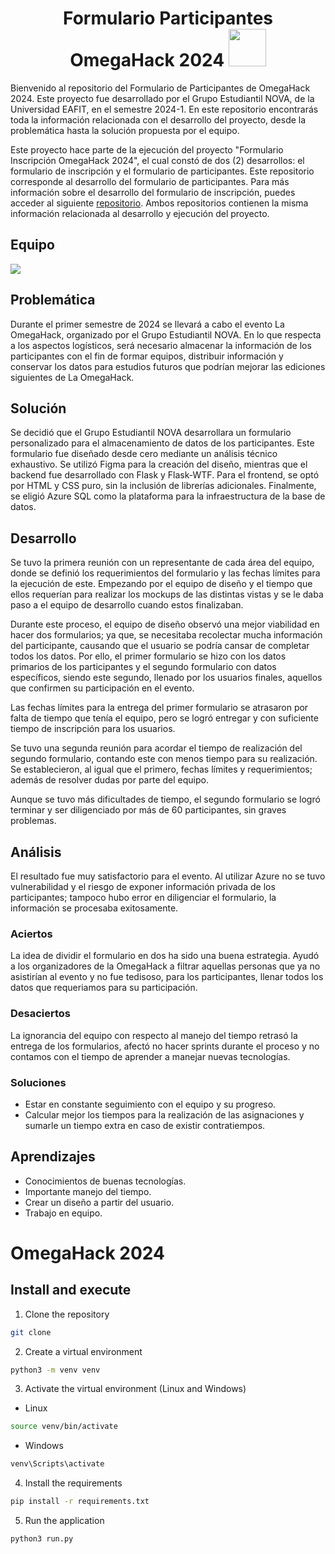 <h1 align="center">Formulario Participantes OmegaHack 2024 <img src="https://i.imgur.com/VmDq6UM.png" width="60"/> </h1>

Bienvenido al repositorio del Formulario de Participantes de OmegaHack 2024. Este proyecto fue desarrollado por el Grupo Estudiantil NOVA, de la Universidad EAFIT, en el semestre 2024-1. En este repositorio encontrarás toda la información relacionada con el desarrollo del proyecto, desde la problemática hasta la solución propuesta por el equipo.

Este proyecto hace parte de la ejecución del proyecto "Formulario Inscripción OmegaHack 2024", el cual constó de dos (2) desarrollos: el formulario de inscripción y el formulario de participantes. Este repositorio corresponde al desarrollo del formulario de participantes. Para más información sobre el desarrollo del formulario de inscripción, puedes acceder al siguiente [repositorio](https://github.com/gruponovaeafit/hackaton-2024). Ambos repositorios contienen la misma información relacionada al desarrollo y ejecución del proyecto.

## Equipo

<img src="https://i.imgur.com/i6GvBGq.png"/>


## Problemática

Durante el primer semestre de 2024 se llevará a cabo el evento La OmegaHack, organizado por el Grupo Estudiantil NOVA. En lo que respecta a los aspectos logísticos, será necesario almacenar la información de los participantes con el fin de formar equipos, distribuir información y conservar los datos para estudios futuros que podrían mejorar las ediciones siguientes de La OmegaHack.

## Solución

Se decidió que el Grupo Estudiantil NOVA desarrollara un formulario personalizado para el almacenamiento de datos de los participantes. Este formulario fue diseñado desde cero mediante un análisis técnico exhaustivo. Se utilizó Figma para la creación del diseño, mientras que el backend fue desarrollado con Flask y Flask-WTF. Para el frontend, se optó por HTML y CSS puro, sin la inclusión de librerías adicionales. Finalmente, se eligió Azure SQL como la plataforma para la infraestructura de la base de datos.

## Desarrollo

Se tuvo la primera reunión con un representante de cada área del equipo, donde se definió los requerimientos del formulario y las fechas límites para la ejecución de este. Empezando por el equipo de diseño y el tiempo que ellos requerían para realizar los mockups de las distintas vistas y se le daba paso a el equipo de desarrollo cuando estos finalizaban. 

Durante este proceso, el equipo de diseño observó una mejor viabilidad en hacer dos formularios; ya que, se necesitaba recolectar mucha información del participante, causando que el usuario se podría cansar de completar todos los datos. Por ello, el primer formulario se hizo con los datos primarios de los participantes y el segundo formulario con datos específicos, siendo este segundo, llenado por los usuarios finales, aquellos que confirmen su participación en el evento. 

Las fechas límites para la entrega del primer formulario se atrasaron por falta de tiempo que tenía el equipo, pero se logró entregar y con suficiente tiempo de inscripción para los usuarios.

Se tuvo una segunda reunión para acordar el tiempo de realización del segundo formulario, contando este con menos tiempo para su realización. Se establecieron, al igual que el primero, fechas límites y requerimientos; además de resolver dudas por parte del equipo. 

Aunque se tuvo más dificultades de tiempo, el segundo formulario se logró terminar y ser diligenciado por más de 60 participantes, sin graves problemas. 

## Análisis

El resultado fue muy satisfactorio para el evento. Al utilizar Azure no se tuvo vulnerabilidad y el riesgo de exponer información privada de los participantes; tampoco hubo error en diligenciar el formulario, la información se procesaba exitosamente. 

### Aciertos

La idea de dividir el formulario en dos ha sido una buena estrategia. Ayudó a los organizadores de la OmegaHack a filtrar aquellas personas que ya no asistirían al evento y no fue tedisoso, para los participantes, llenar todos los datos que requeriamos para su participación. 

### Desaciertos

La ignorancia del equipo con respecto al manejo del tiempo retrasó la entrega de los formularios, afectó no hacer sprints durante el proceso y no contamos con el tiempo de aprender a manejar nuevas tecnologías.

### Soluciones

* Estar en constante seguimiento con el equipo y su progreso. 
* Calcular mejor los tiempos para la realización de las asignaciones y sumarle un tiempo extra en caso de existir contratiempos.

## Aprendizajes

* Conocimientos de buenas tecnologías.
* Importante manejo del tiempo.
* Crear un diseño a partir del usuario.
* Trabajo en equipo.

# OmegaHack 2024

## Install and execute

1. Clone the repository

```bash
git clone
```

2. Create a virtual environment

```bash
python3 -m venv venv
```

3. Activate the virtual environment (Linux and Windows)

- Linux

```bash
source venv/bin/activate
```

- Windows

```bash
venv\Scripts\activate
```

4. Install the requirements

```bash
pip install -r requirements.txt
```

5. Run the application

```bash
python3 run.py
```
